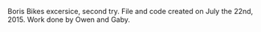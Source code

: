 Boris Bikes excersice, second try. File and code created on July the 22nd, 2015. Work done by Owen and Gaby.
